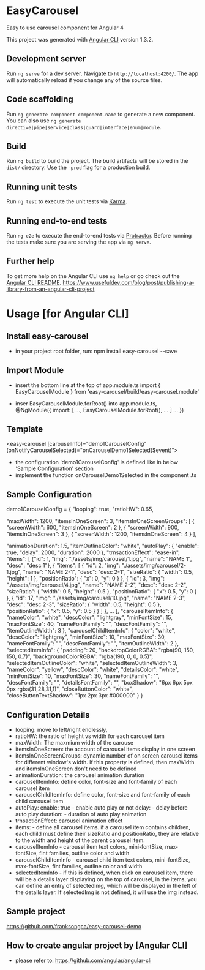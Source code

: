# EasyCarousel

Easy to use carousel component for Angular 4

This project was generated with [Angular CLI](https://github.com/angular/angular-cli) version 1.3.2.

## Development server

Run `ng serve` for a dev server. Navigate to `http://localhost:4200/`. The app will automatically reload if you change any of the source files.

## Code scaffolding

Run `ng generate component component-name` to generate a new component. You can also use `ng generate directive|pipe|service|class|guard|interface|enum|module`.

## Build

Run `ng build` to build the project. The build artifacts will be stored in the `dist/` directory. Use the `-prod` flag for a production build.

## Running unit tests

Run `ng test` to execute the unit tests via [Karma](https://karma-runner.github.io).

## Running end-to-end tests

Run `ng e2e` to execute the end-to-end tests via [Protractor](http://www.protractortest.org/).
Before running the tests make sure you are serving the app via `ng serve`.

## Further help

To get more help on the Angular CLI use `ng help` or go check out the [Angular CLI README](https://github.com/angular/angular-cli/blob/master/README.md).
https://www.usefuldev.com/blog/post/publishing-a-library-from-an-angular-cli-project

# Usage [for Angular CLI]

## Install easy-carousel
- in your project root folder, run: npm install easy-carousel --save

## Import Module 

- insert the bottom line at the top of app.module.ts
  import { EasyCarouselModule } from 'easy-carousel/build/easy-carousel.module'

- inser EasyCarouselModule.forRoot() into app.module.ts,  
@NgModule({
  import: [
    ...,
    EasyCarouselModule.forRoot(),
    ...
  ]
  ...
})

## Template
<easy-carousel [carouselInfo]="demo1CarouselConfig" (onNotifyCarouselSelected)="onCarouselDemo1Selected($event)"></easy-carousel>

- the configuration 'demo1CarouselConfig' is defined like in below 'Sample Configuration' section
- implement the function onCarouselDemo1Selected in the component .ts
  
## Sample Configuration
demo1CarouselConfig = 
{
  "looping": true,
  "ratioHW": 0.65,
  
  "maxWidth": 1200,
  "itemsInOneScreen": 3,
  "itemsInOneScreenGroups": [
    {
      "screenWidth": 600,
      "itemsInOneScreen": 2
    },
    {
      "screenWidth": 900,
      "itemsInOneScreen": 3
    },
    {
      "screenWidth": 1200,
      "itemsInOneScreen": 4
    }
  ],
  
  "animationDuration": 1.5,
  "itemOutlineColor": "white",
  "autoPlay": {
    "enable": true,
    "delay": 2000,
    "duration": 2000
  },
  "trnsactionEffect": "ease-in",
  "items": [
    {"id": 1, "img": "./assets/img/carousel/1.jpg", "name": "NAME 1", "desc": "desc 1"},
    {
      "items": [
        {
          "id": 2,
          "img": "./assets/img/carousel/2-1.jpg",
          "name": "NAME 2-1",
          "desc": "desc 2-1",
          "sizeRatio": {
            "width": 0.5,
            "height": 1
          },
          "positionRatio": {
            "x": 0,
            "y": 0
          }
        },
        {
          "id": 3,
          "img": "./assets/img/carousel/4.jpg",
          "name": "NAME 2-2",
          "desc": "desc 2-2",
          "sizeRatio": {
            "width": 0.5,
            "height": 0.5
          },
          "positionRatio": {
            "x": 0.5,
            "y": 0
          }
        },
        {
          "id": 17,
          "img": "./assets/img/carousel/10.jpg",
          "name": "NAME 2-3",
          "desc": "desc 2-3",
          "sizeRatio": {
            "width": 0.5,
            "height": 0.5
          },
          "positionRatio": {
            "x": 0.5,
            "y": 0.5
          }
        }
      ]
    },
  ...
  ],
    "carouselItemInfo": {
      "nameColor": "white",
      "descColor": "lightgray",
      "minFontSize": 15,
      "maxFontSize": 40,
      "nameFontFamily": "",
      "descFontFamily": "",
      "itemOutlineWidth": 3
    },
    "carouselChildItemInfo": {
      "color": "white",
      "descColor": "lightgray",
      "minFontSize": 10,
      "maxFontSize": 30,
      "nameFontFamily": "",
      "descFontFamily": "",
      "itemOutlineWidth": 2
    },
    "selectedItemInfo": {
      "padding": 20,
      "backdropColorRGBA": "rgba(90, 150, 150, 0.7)",
      "backgroundColorRGBA": "rgba(190, 0, 0, 0.5)",
      "selectedItemOutlineColor": "white",
      "selectedItemOutlineWidth": 3,
      "nameColor": "yellow",
      "descColor": "white",
      "detailsColor": "white",
      "minFontSize": 10,
      "maxFontSize": 30,
      "nameFontFamily": "",
      "descFontFamily": "",
      "detailsFontFamily": "",
      "boxShadow": "6px 6px 5px 0px rgba(31,28,31,1)",
      "closeButtonColor": "white",
      "closeButtonTextShadow": "1px 2px 3px #000000"
    }
}

## Configuration Details
- looping: move to left/right endlessly,  
- ratioHW: the ratio of height vs width for each carousel item
- maxWidth: The maxmium width of the carouse
- itemsInOneScreen: the account of carousel items display in one screen
- itemsInOneScreenGroups: dynamic number of on screen carousel items for different window's width. If this property is defined, then maxWidth and itemsInOneScreen don't need to be defined
- animationDuration: the carousel animation duration
- carouselItemInfo: define color, font-size and font-family of each carousel item
- carouselChildItemInfo: define color, font-size and font-family of each child carousel item
- autoPlay: 
    enable: true  - enable auto play or not 
    delay: - delay before auto play
    duration: - duration of auto play animation
- trnsactionEffect: carousel animation effect
- items: - define all carousel items. if a carousel item contains children, each child must define their sizeRatio and positionRatio, they are relative to the width and height of the parent carousel item.
- carouselItemInfo - carousel item text colors, mini-fontSize, max-fontSize, fint families, outline color and width
- carouselChildItemInfo - carousel child item text colors, mini-fontSize, max-fontSize, fint families, outline color and width
- selectedItemInfo - if this is defined, when click on carousel item, there will be a details layer displaying on the top of carousel, in the items, you can define an entry of selectedImg, which will be displayed in the left of the details layer. If selectedImg is not defined, it will use the img instead. 

## Sample project
https://github.com/franksongca/easy-carousel-demo

## How to create angular project by [Angular CLI]
- please refer to: https://github.com/angular/angular-cli

